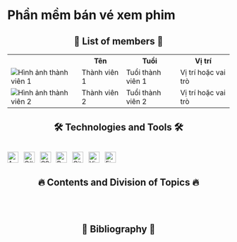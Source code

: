 # Phần mềm bán vé xem phim
<h2 align="center">👦 List of members 👦</h2>
<body>
    <table>
        <tr>
            <th></th>
            <th>Tên</th>
            <th>Tuổi</th>
            <th>Vị trí</th>
        </tr>
        <tr>
            <td><img src="link_hinh_anh_1.jpg" alt="Hình ảnh thành viên 1"></td>
            <td>Thành viên 1</td>
            <td>Tuổi thành viên 1</td>
            <td>Vị trí hoặc vai trò</td>
        </tr>
        <tr>
            <td><img src="link_hinh_anh_2.jpg" alt="Hình ảnh thành viên 2"></td>
            <td>Thành viên 2</td>
            <td>Tuổi thành viên 2</td>
            <td>Vị trí hoặc vai trò</td>
        </tr>
        <!-- Thêm các thành viên khác tại đây -->
    </table>
</body>
<a href="#" target="_blank">
 
</a>

<h2 align="center">🛠 Technologies and Tools 🛠</h2>
<br>
<span><img src="https://img.shields.io/badge/Android%20studio-282C34?logo=androidstudio&logoColor=15b659" title="Android studio" height="25" /></span>
&nbsp;
<span><img src="https://img.shields.io/badge/C%20Sharp-282C34?logo=sharp&logoColor=99CC00" title="C#" height="25" /></span>
&nbsp;
<span><img src="https://img.shields.io/badge/CSS3-282C34?logo=css3&logoColor=1572B6" title="CSS" height="25" /></span>
&nbsp;
<span><img src="https://img.shields.io/badge/Bootstrap-282C34?logo=bootstrap&logoColor=7952B3" alt="Bootstrap logo" title="Bootstrap" height="25" /></span>
&nbsp;
<span><img src="https://img.shields.io/badge/git-282C34?logo=git&logoColor=F05032" alt="Git logo" title="Git" height="25" /></span>
&nbsp;
<span><img src="https://img.shields.io/badge/VS%20Code-282C34?logo=visual-studio-code&logoColor=007ACC" alt="Visual Studio Code logo" title="Visual Studio Code" height="25" /></span>
&nbsp;
<span><img src="https://img.shields.io/badge/Firebase-282C34?logo=firebase&logoColor=FFCA28" alt="Firebase logo" title="Firebase" height="25" /></span>
&nbsp;

<br>
<h2 align="center">🔥 Contents and Division of Topics 🔥</h2>
<br>

<br>

<h2 align="center">📖 Bibliography 📖</h2>
<br>

<br>
